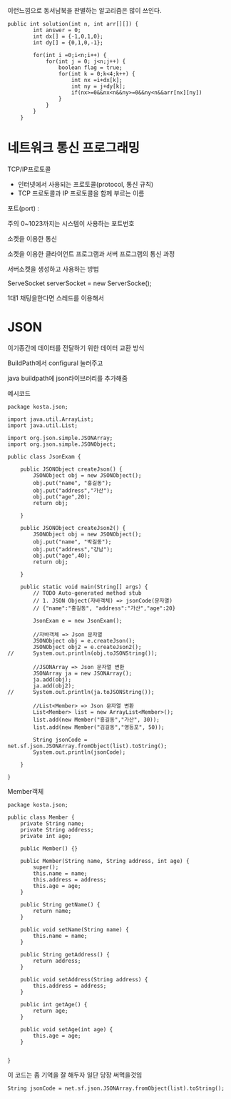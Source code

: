 이런느낌으로 동서남북을 판별하는 알고리즘은 많이 쓰인다.

```
public int solution(int n, int arr[][]) {
		int answer = 0;
		int dx[] = {-1,0,1,0};
		int dy[] = {0,1,0,-1};
		
		for(int i =0;i<n;i++) {
			for(int j = 0; j<n;j++) {
				boolean flag = true;
				for(int k = 0;k<4;k++) {
					int nx =i+dx[k];
					int ny = j+dy[k];
					if(nx>=0&&nx<n&&ny>=0&&ny<n&&arr[nx][ny])
				}
			}
		}
	}
```



# 네트워크 통신 프로그래밍

TCP/IP프로토콜

- 인터넷에서 사용되는 프로토콜(protocol, 통신 규칙)
- TCP 프로토콜과 IP 프로토콜을 함께 부르는 이름



포트(port) : 

주의 0~1023까지는 시스템이 사용하는 포트번호



소켓을 이용한 통신

소켓을 이용한 클라이언트 프로그램과 서버 프로그램의 통신 과정



서버소켓을 생성하고 사용하는 방법

ServeSocket serverSocket = new ServerSocke();



1대1 채팅을한다면 스레드를 이용해서 



# JSON

이기종간에 데이터를 전달하기 위한 데이터 교환 방식



BuildPath에서 configural 눌러주고

java buildpath에 json라이브러리를 추가해줌



예시코드

```
package kosta.json;

import java.util.ArrayList;
import java.util.List;

import org.json.simple.JSONArray;
import org.json.simple.JSONObject;

public class JsonExam {

	public JSONObject createJson() {
		JSONObject obj = new JSONObject();
		obj.put("name", "홍길동");
		obj.put("address","가산");
		obj.put("age",20);
		return obj;
		
	}
	
	public JSONObject createJson2() {
		JSONObject obj = new JSONObject();
		obj.put("name", "박길동");
		obj.put("address","강남");
		obj.put("age",40);
		return obj;
		
	}
	
	public static void main(String[] args) {
		// TODO Auto-generated method stub
		// 1. JSON Object(자바객체) => jsonCode(문자열)
		// {"name":"홍길동", "address":"가산","age":20}
		
		JsonExam e = new JsonExam();
		
		//자바객체 => Json 문자열
		JSONObject obj = e.createJson();
		JSONObject obj2 = e.createJson2();
//		System.out.println(obj.toJSONString());
		
		//JSONArray => Json 문자열 변환
		JSONArray ja = new JSONArray();
		ja.add(obj);
		ja.add(obj2);
//		System.out.println(ja.toJSONString());
		
		//List<Member> => Json 문자열 변환
		List<Member> list = new ArrayList<Member>();
		list.add(new Member("홍길동","가산", 30));
		list.add(new Member("김길동","영등포", 50));
		
		String jsonCode = net.sf.json.JSONArray.fromObject(list).toString();
		System.out.println(jsonCode);
		
	}

}

```

Member객체

```
package kosta.json;

public class Member {
	private String name;
	private String address;
	private int age;
	
	public Member() {}

	public Member(String name, String address, int age) {
		super();
		this.name = name;
		this.address = address;
		this.age = age;
	}

	public String getName() {
		return name;
	}

	public void setName(String name) {
		this.name = name;
	}

	public String getAddress() {
		return address;
	}

	public void setAddress(String address) {
		this.address = address;
	}

	public int getAge() {
		return age;
	}

	public void setAge(int age) {
		this.age = age;
	}
	
	
}
```



이 코드는 좀 기억을 잘 해두자 일단 당장 써먹을것임

`String jsonCode = net.sf.json.JSONArray.fromObject(list).toString();`

